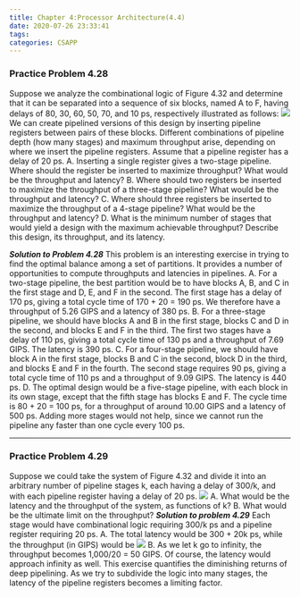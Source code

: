 ```yaml
---
title: Chapter 4:Processor Architecture(4.4)
date: 2020-07-26 23:33:41
tags:
categories: CSAPP
---
```

### Practice Problem 4.28
Suppose we analyze the combinational logic of Figure 4.32 and determine that it can be separated into a sequence of six blocks, named A to F, having delays of 80, 30, 60, 50, 70, and 10 ps, respectively illustrated as follows:
![](https://res.cloudinary.com/dbtdrt9af/image/upload/v1595777868/Solution4-28_ghhd3p.png)
We can create pipelined versions of this design by inserting pipeline registers between pairs of these blocks. Different combinations of pipeline depth (how many stages) and maximum throughput arise, depending on where we insert the pipeline registers. Assume that a pipeline register has a delay of 20 ps.
A. Inserting a single register gives a two-stage pipeline. Where should the register be inserted to maximize throughput? What would be the throughput and latency?
B. Where should two registers be inserted to maximize the throughput of a three-stage pipeline? What would be the throughput and latency?
C. Where should three registers be inserted to maximize the throughput of a 4-stage pipeline? What would be the throughput and latency?
D. What is the minimum number of stages that would yield a design with the maximum achievable throughput? Describe this design, its throughput, and its latency.
<!-- more -->
***Solution to Problem 4.28***
This problem is an interesting exercise in trying to find the optimal balance among a set of partitions. It provides a number of opportunities to compute throughputs and latencies in pipelines.
A. For a two-stage pipeline, the best partition would be to have blocks A, B, and C in the first stage and D, E, and F in the second. The first stage has a delay of 170 ps, giving a total cycle time of 170 + 20 = 190 ps. We therefore have a throughput of 5.26 GIPS and a latency of 380 ps.
B. For a three-stage pipeline, we should have blocks A and B in the first stage, blocks C and D in the second, and blocks E and F in the third. The first two stages have a delay of 110 ps, giving a total cycle time of 130 ps and a throughput of 7.69 GIPS. The latency is 390 ps.
C. For a four-stage pipeline, we should have block A in the first stage, blocks B and C in the second, block D in the third, and blocks E and F in the fourth. The second stage requires 90 ps, giving a total cycle time of 110 ps and a throughput of 9.09 GIPS. The latency is 440 ps.
D. The optimal design would be a five-stage pipeline, with each block in its own stage, except that the fifth stage has blocks E and F. The cycle time is 80 + 20 = 100 ps, for a throughput of around 10.00 GIPS and a latency of 500 ps. Adding more stages would not help, since we cannot run the pipeline any faster than one cycle every 100 ps.

----------------------------
### Practice Problem 4.29
Suppose we could take the system of Figure 4.32 and divide it into an arbitrary number of pipeline stages k, each having a delay of 300/k, and with each pipeline register having a delay of 20 ps.
![](https://res.cloudinary.com/dbtdrt9af/image/upload/v1595778492/Solution4-29_o0eiy9.png)
A. What would be the latency and the throughput of the system, as functions of k?
B. What would be the ultimate limit on the throughput?
***Solution to problem 4.29***
Each stage would have combinational logic requiring 300/k ps and a pipeline register requiring 20 ps.
A. The total latency would be 300 + 20k ps, while the throughput (in GIPS) would be
![](https://res.cloudinary.com/dbtdrt9af/image/upload/v1595778691/Solution4-29-1_bwwkrn.png)
B. As we let k go to infinity, the throughput becomes 1,000/20 = 50 GIPS. Of course, the latency would approach infinity as well.
This exercise quantifies the diminishing returns of deep pipelining. As we try to subdivide the logic into many stages, the latency of the pipeline registers becomes a limiting factor.
